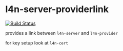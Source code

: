 # l4n-server-providerlink
[![Build Status](https://travis-ci.org/Bonuspunkt/l4n-server-providerlink.svg?branch=master)](https://travis-ci.org/Bonuspunkt/l4n-server-providerlink)

provides a link between `l4n-server` and `l4n-provider`

for key setup look at `l4n-cert`